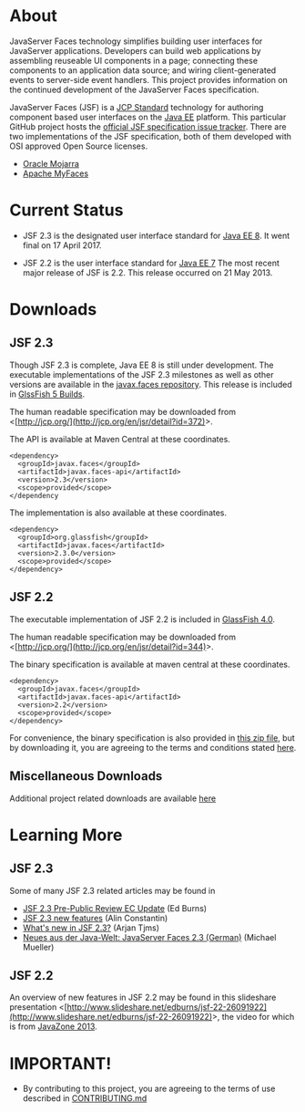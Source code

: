 # About

JavaServer Faces technology simplifies building user interfaces for
JavaServer applications.  Developers can build web applications by
assembling reuseable UI components in a page; connecting these
components to an application data source; and wiring client-generated
events to server-side event handlers.  This project provides information
on the continued development of the JavaServer Faces specification.

JavaServer Faces (JSF) is a [JCP Standard](http://jcp.org) technology
for authoring component based user interfaces on the
[Java EE](https://github.com/javaee/) platform.  This particular GitHub
project hosts the
[official JSF specification issue tracker](https://github.com/javaee/javaserverfaces-spec/issues).
There are two implementations of the JSF specification, both of them
developed with OSI approved Open Source licenses.

* [Oracle Mojarra](http://javaserverfaces.java.net)
* [Apache MyFaces](http://myfaces.apache.org)

# Current Status

* JSF 2.3 is the designated user interface standard for
  [Java EE 8](http://jcp.org/en/jsr/detail?id=372).  It went final on 17
  April 2017.

* JSF 2.2 is the user interface standard for
  [Java EE 7](http://jcp.org/en/jsr/detail?id=342") The most recent
  major release of JSF is 2.2.  This release occurred on 21 May 2013.

# Downloads

## JSF 2.3

Though JSF 2.3 is complete, Java EE 8 is still under development.  The
executable implementations of the JSF 2.3 milestones as well as other
versions are available in the
[javax.faces repository](https://maven.java.net/content/repositories/releases/org/glassfish/javax.faces/2.3.0/).  This release is included in [GlssFish 5 Builds](https://javaee.github.io/glassfish/download).

The human readable specification may be downloaded from &lt;[http://jcp.org/](http://jcp.org/en/jsr/detail?id=372)&gt;.

The API is available at Maven Central at these coordinates.

    <dependency>
      <groupId>javax.faces</groupId>
      <artifactId>javax.faces-api</artifactId>
      <version>2.3</version>
      <scope>provided</scope>
    </dependency

The implementation is also available at these coordinates.

    <dependency>
      <groupId>org.glassfish</groupId>
      <artifactId>javax.faces</artifactId>
      <version>2.3.0</version>
      <scope>provided</scope>
    </dependency>

## JSF 2.2

The executable implementation of JSF 2.2 is included in
[GlassFish 4.0](https://javaee.github.io/glassfish/).

The human readable specification may be downloaded from
&lt;[http://jcp.org/](http://jcp.org/en/jsr/detail?id=344)&gt;.

The binary specification is available at maven central at these coordinates.

    <dependency>
      <groupId>javax.faces</groupId>
      <artifactId>javax.faces-api</artifactId>
      <version>2.2</version>
      <scope>provided</scope>
    </dependency>

For convenience, the binary specification is also provided in
[this zip file](downloads/JSF_2_2/javax.faces-api-2.2-FINAL.zip),
but by downloading it, you are agreeing to the terms and conditions
stated [here](downloads/JSF_2_2/000_AAA_eval-spec-license.odt).

## Miscellaneous Downloads

Additional project related downloads are available [here](./DOWNLOADS.md)


# Learning More

## JSF 2.3

Some of many JSF 2.3 related articles may be found in

* [JSF 2.3 Pre-Public Review EC Update](https://java.net/downloads/javaserverfaces-spec-public/JSF_2_3/Public%20Review/20170111-JSF_2_3_EC_MEETING.pdf)
  (Ed Burns)
* [JSF 2.3 new features](http://de.slideshare.net/ConstantinMAlin/jsf-23-new-features-56606253) (Alin Constantin)
* [What's new in JSF 2.3?](http://arjan-tijms.omnifaces.org/p/jsf-23.html) (Arjan Tjms)
* [Neues aus der Java-Welt: JavaServer Faces 2.3 (German)](http://arjan-tijms.omnifaces.org/p/jsf-23.html) (Michael Mueller)

## JSF 2.2

An overview of new features in JSF 2.2 may be found in this slideshare
presentation
&lt;[http://www.slideshare.net/edburns/jsf-22-26091922](http://www.slideshare.net/edburns/jsf-22-26091922)&gt;,
the video for which is from
[JavaZone 2013](http://vimeo.com/album/2525252/video/74409197).

# IMPORTANT!

* By contributing to this project, you are agreeing to the terms of use described in [CONTRIBUTING.md](./CONTRIBUTING.md)

